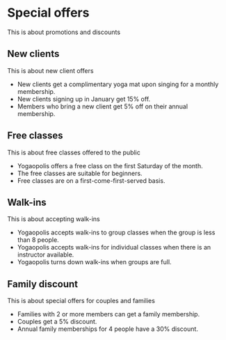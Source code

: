 # Special offers

This is about promotions and discounts

## New clients

This is about new client offers

- New clients get a complimentary yoga mat upon singing for a monthly membership.
- New clients signing up in January get 15% off.
- Members who bring a new client get 5% off on their annual membership.

## Free classes

This is about free classes offered to the public

- Yogaopolis offers a free class on the first Saturday of the month.
- The free classes are suitable for beginners.
- Free classes are on a first-come-first-served basis.

## Walk-ins

This is about accepting walk-ins

- Yogaopolis accepts walk-ins to group classes when the group is less than 8 people.
- Yogaopolis accepts walk-ins for individual classes when there is an instructor available.
- Yogaopolis turns down walk-ins when groups are full.

## Family discount

This is about special offers for couples and families

- Families with 2 or more members can get a family membership.
- Couples get a 5% discount.
- Annual family memberships for 4 people have a 30% discount.